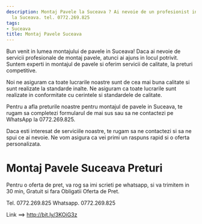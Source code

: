 ```yaml
---
description: Montaj Pavele la Suceava ? Ai nevoie de un profesionist in Montaj Pavele
  la Suceava. tel. 0772.269.825
tags:
- Suceava
title: Montaj Pavele Suceava
---
```




Bun venit in lumea montajului de pavele in Suceava! Daca ai nevoie de servicii profesionale de montaj pavele, atunci ai ajuns in locul potrivit. Suntem experti in montajul de pavele si oferim servicii de calitate, la preturi competitive.

Noi ne asiguram ca toate lucrarile noastre sunt de cea mai buna calitate si sunt realizate la standarde inalte. Ne asiguram ca toate lucrarile sunt realizate in conformitate cu cerintele si standardele de calitate.

Pentru a afla preturile noastre pentru montajul de pavele in Suceava, te rugam sa completezi formularul de mai sus sau sa ne contactezi pe WhatsApp la 0772.269.825.

Daca esti interesat de serviciile noastre, te rugam sa ne contactezi si sa ne spui ce ai nevoie. Ne vom asigura ca vei primi un raspuns rapid si o oferta personalizata.

# Montaj Pavele Suceava Preturi
Pentru o oferta de pret, va rog sa imi scrieti pe whatsapp, si va trimitem in 30 min, Gratuit si fara Obligatii Oferta de Pret.

Tel. 0772.269.825
Whatsapp. 0772.269.825

Link ==> http://bit.ly/3KOiG3z